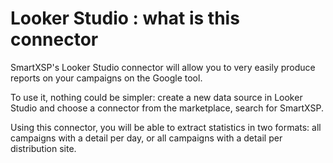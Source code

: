 # Looker Studio : what is this connector

SmartXSP's Looker Studio connector will allow you to very easily produce reports on your campaigns on the Google tool.

To use it, nothing could be simpler: create a new data source in Looker Studio and choose a connector from the marketplace, search for SmartXSP.

Using this connector, you will be able to extract statistics in two formats: all campaigns with a detail per day, or all campaigns with a detail per distribution site.
